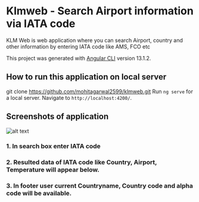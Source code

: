 # Klmweb - Search Airport information via IATA code

KLM Web is web application where you can search Airport, country and other information by entering IATA code like AMS, FCO etc

This project was generated with [Angular CLI](https://github.com/angular/angular-cli) version 13.1.2.


## How to run this application on local server
git clone https://github.com/mohitagarwal2599/klmweb.git
Run `ng serve` for a local server. Navigate to `http://localhost:4200/`.

## Screenshots of application

![alt text](https://github.com/mohitagarwal2599/klmweb/blob/master/src/img/klm-web.png?raw=true)

### 1. In search box enter IATA code
### 2. Resulted data of IATA code like Country, Airport, Temperature will appear below.
### 3. In footer user current Countryname, Country code and alpha code will be available.
